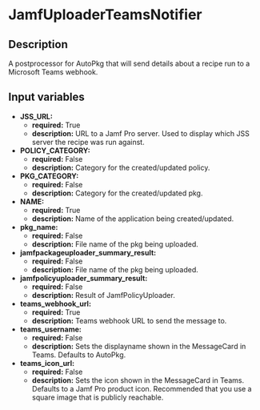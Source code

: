 # JamfUploaderTeamsNotifier

## Description

A postprocessor for AutoPkg that will send details about a recipe run to a Microsoft Teams webhook.

## Input variables

- **JSS_URL:**
  - **required:** True
  - **description:** URL to a Jamf Pro server. Used to display which JSS server the recipe was run against.
- **POLICY_CATEGORY:**
  - **required:** False
  - **description:** Category for the created/updated policy.
- **PKG_CATEGORY:**
  - **required:** False
  - **description:** Category for the created/updated pkg.
- **NAME:**
  - **required:** True
  - **description:** Name of the application being created/updated.
- **pkg_name:**
  - **required:** False
  - **description:** File name of the pkg being uploaded.
- **jamfpackageuploader_summary_result:**
  - **required:** False
  - **description:** File name of the pkg being uploaded.
- **jamfpolicyuploader_summary_result:**
  - **required:** False
  - **description:** Result of JamfPolicyUploader.
- **teams_webhook_url:**
  - **required:** True
  - **description:** Teams webhook URL to send the message to.
- **teams_username:**
  - **required:** False
  - **description:** Sets the displayname shown in the MessageCard in Teams. Defaults to AutoPkg.
- **teams_icon_url:**
  - **required:** False
  - **description:** Sets the icon shown in the MessageCard in Teams. Defaults to a Jamf Pro product icon. Recommended that you use a square image that is publicly reachable.
